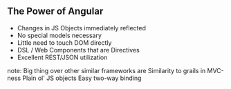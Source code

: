 ##  The Power of Angular

- Changes in JS Objects immediately reflected
- No special models necessary
- Little need to touch DOM directly
- DSL / Web Components that are Directives
- Excellent REST/JSON utilization

note:
    Big thing over other similar frameworks are
    Similarity to grails in MVC-ness
    Plain ol' JS objects
    Easy two-way binding

